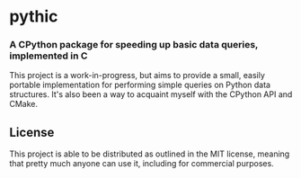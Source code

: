 # pythic
### A CPython package for speeding up basic data queries, implemented in C
This project is a work-in-progress, but aims to provide a small, easily portable implementation for performing simple queries on Python data structures. It's also been a way to acquaint myself with the CPython API and CMake.

## License
This project is able to be distributed as outlined in the MIT license, meaning that pretty much anyone can use it, including for commercial purposes.
